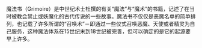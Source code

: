 魔法书（Grimoire）是中世纪术士杜撰的有关“魔法”与“魔术”的书籍，记述了在当时被教会禁止或妖魔化的古代传说的一些故事。魔法书不仅仅是恶魔名单的简单排列，也记载了许多所谓的“召唤术”－即通过一些仪式召唤恶魔、天使或者精灵为自己服务，这种魔法体系在15世纪末到18世纪被完善，但可以确定的是它的起源要早上许多。

